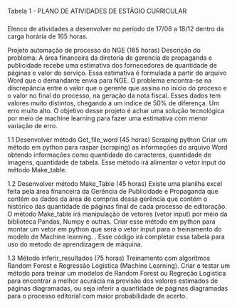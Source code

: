 Tabela 1 - PLANO DE ATIVIDADES DE ESTÁGIO CURRICULAR
###
Elenco de atividades a desenvolver no período de 17/08 a 18/12 dentro da carga horária de 165 horas. 

Projeto automação de processo do NGE (165 horas)
Descrição do problema: A área financeira da diretoria de gerencia de propaganda e publicidade recebe uma estimativa dos fornecedores de quantidade de páginas e valor do serviço. Essa estimativa é formulada a partir do arquivo Word que o demandante envia para NGE. O problema encontra-se na discrepância entre o valor que o gerente que assina no início do proceso e o valor no final do processo, na geração da nota fiscal. Esses dados tem valores muito distintos, chegando a um indice de 50% de diferença. Um erro muito alto.
O objetivo desse projeto é achar uma solução tecnológica por meio de machine learning para fazer uma estimativa com menor variação de erro. 

1.1 Desenvolver método Get_file_word (45 horas)
Scraping python Criar um método em python para raspar (scraping) as informações do arquivo Word obtendo informações como quantidade de caracteres, quantidade de imagens, quantidade de tabela. Esse método irá alimentar o vetor input do método Make_table.

1.2 Desenvolver método Make_Table (45 horas)
Existe uma planilha excel feita pela área financeira da Gerência de Publicidade e Propaganda que contém os dados da área de compras dessa gerência que contém o histórico das quantidade de páginas final de cada processo de editoração. O método Make_table irá manipulação de vetores (vetor input) por meio da biblioteca Pandas, Numpy e outras. Criar esse método em python para montar um vetor em python que será o vetor  input para o treinamento do modelo de Machine learning. . Esse código irá completar essa tabela para uso do metodo de aprendizagem de máquina.

1.3 Método inferir_resultados (75 horas)
Treinamento com algorítmos Random Forest e Regressão Logistica (Machine Learning). Criar e testar um método para treinar um modelos de Random Forest ou Regreção Logistica para encontrar a melhor acurácia na previsão dos valores estimados de páginas diagramadas, ou seja inferir a quantidade de páginas diagramadas para o processo editorial com maior probabilidade de acerto.
